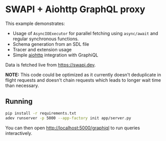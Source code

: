 # SWAPI + Aiohttp GraphQL proxy

This example demonstrates:

- Usage of `AsyncIOExecutor` for parallel fetching using `async/await` and regular synchronous functions.
- Schema generation from an SDL file
- Tracer and extension usage
- Simple [aiohttp](https://aiohttp.readthedocs.io/) integration with GraphiQL

Data is fetched live from <https://swapi.dev>.

**NOTE:** This code could be optimized as it currently doesn't deduplicate in flight requests and doesn't chain requests which leads to longer wait time than necessary.

## Running

```bash
pip install -r requirements.txt
adev runserver -p 5000 --app-factory init app/server.py
```

You can then open <http://localhost:5000/graphiql> to run queries interactively.
